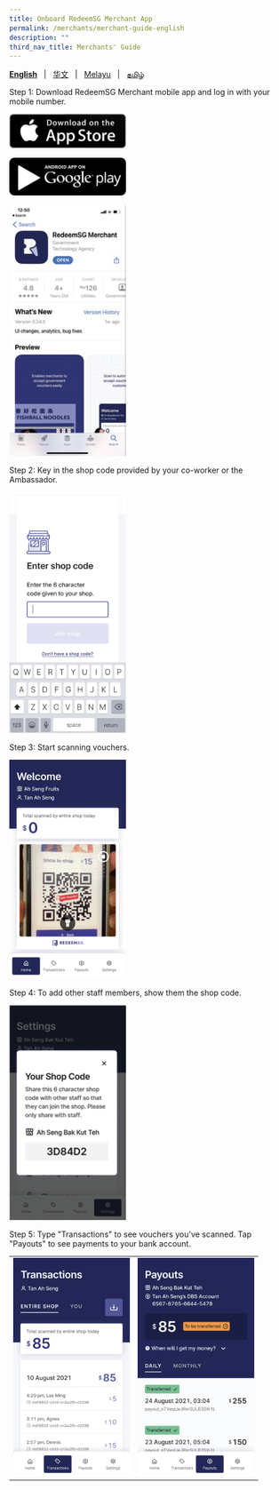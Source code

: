 ```yaml
---
title: Onboard RedeemSG Merchant App
permalink: /merchants/merchant-guide-english
description: ""
third_nav_title: Merchants' Guide
---
```

**[English](merchants-guide-english)** &nbsp;&nbsp;&#124;&nbsp;&nbsp; [华文](merchants-guide-chinese)  &nbsp;&nbsp;&#124;&nbsp;&nbsp; [Melayu](merchants-guide-malay) &nbsp;&nbsp;&#124;&nbsp;&nbsp; [தமிழ்](merchants-guide-tamil)

<a id="pagetop"></a>

Step 1: Download RedeemSG Merchant mobile app and log in with your mobile number. 

<p><a href="https://apps.apple.com/sg/app/redeemsg/id1512326240" target="blank"> <img src="/images/merchants/merchants-infographics/download-app-store.png" alt="Download RedeemSG Merchant Mobile App from App Store" style="width:210px !important;" /></a></p>


<p><a href="https://play.google.com/store/apps/details?id=sg.gov.redeem" target="blank"> <img src="/images/merchants/merchants-infographics/download-google-play.png" style="width:210px !important;"/> </a></p>

<p><img src="/images/merchants/merchants-infographics/english/download_app.png" style="width:210px !important;" alt="Shop code screen"/> </p>

Step 2: Key in the shop code provided by your co-worker or the Ambassador. 

<p><img src="/images/merchants/merchants-infographics/english/10%20Shop%20code.png" style="width:210px !important;" alt="Shop code screen"/> </p>

Step 3: Start scanning vouchers. 
<p><img src="/images/merchants/merchants-infographics/english/2%20Home%20scan%20with%20pic%20.png" style="width:210px !important;" alt="Shop code screen"/> </p>

Step 4: To add other staff members, show them the shop code. 
<p><img src="/images/merchants/merchants-infographics/english/3%20Eter%20shop%20code.png" style="width:210px !important;" alt="Shop code screen"/> </p>

Step 5: Type "Transactions" to see vouchers you've scanned. Tap "Payouts" to see payments to your bank account.

<table border="0" cellspacing="0" cellpadding="0">
<tbody>
<tr>
<td><img src="/images/merchants/merchants-infographics/english/2%20Transactions%20entire%20shop.png" style="width:210px !important;" alt="Shop code screen"/> </td>
<td><img src="/images/merchants/merchants-infographics/english/1%20Payouts%20daily.png" style="width:210px !important;" alt="Shop code screen"/> </td>
</tr>
</tbody>
</table>